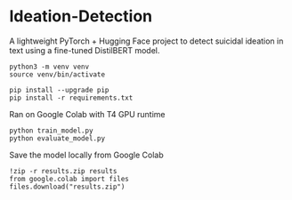 # Ideation-Detection

A lightweight PyTorch + Hugging Face project to detect suicidal ideation in text using a fine-tuned DistilBERT model.

```
python3 -m venv venv
source venv/bin/activate
```

```
pip install --upgrade pip
pip install -r requirements.txt
```

Ran on Google Colab with T4 GPU runtime
```
python train_model.py
python evaluate_model.py
```

Save the model locally from Google Colab
```
!zip -r results.zip results
from google.colab import files
files.download("results.zip")
```
